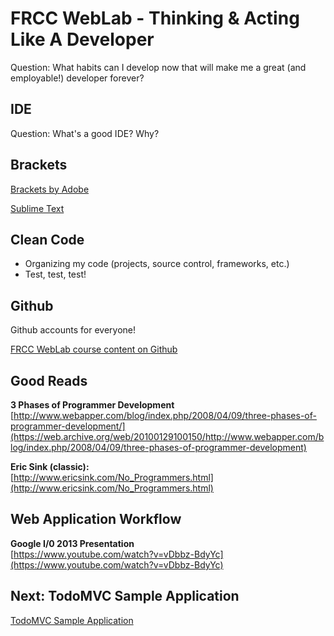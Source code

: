 # FRCC WebLab - Thinking & Acting Like A Developer

Question: What habits can I develop now that will make me a great (and employable!) developer forever?

## IDE

Question: What's a good IDE? Why?

## Brackets

[Brackets by Adobe](http://brackets.io/)

[Sublime Text](https://www.sublimetext.com/)

## Clean Code

* Organizing my code (projects, source control, frameworks, etc.)
* Test, test, test!

## Github

Github accounts for everyone!

[FRCC WebLab course content on Github](https://github.com/WebDevBootcamp)

## Good Reads

**3 Phases of Programmer Development**  
[http://www.webapper.com/blog/index.php/2008/04/09/three-phases-of-programmer-development/](https://web.archive.org/web/20100129100150/http://www.webapper.com/blog/index.php/2008/04/09/three-phases-of-programmer-development)

**Eric Sink (classic):**  
[http://www.ericsink.com/No_Programmers.html](http://www.ericsink.com/No_Programmers.html)

## Web Application Workflow

**Google I/0 2013 Presentation**  
[https://www.youtube.com/watch?v=vDbbz-BdyYc](https://www.youtube.com/watch?v=vDbbz-BdyYc)

## Next: TodoMVC Sample Application

[TodoMVC Sample Application](?md=/course-content/module1_weblab2/todomvc_sample_application.md)